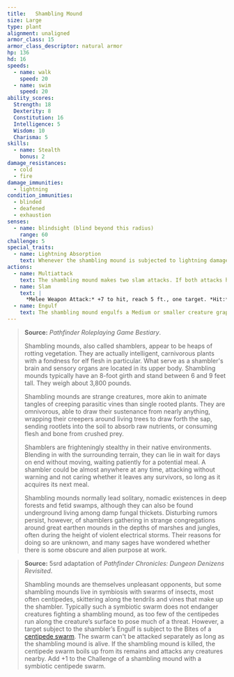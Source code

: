 ```yaml
---
title:   Shambling Mound
size: Large
type: plant
alignment: unaligned
armor_class: 15
armor_class_descriptor: natural armor
hp: 136
hd: 16
speeds:
  - name: walk
    speed: 20
  - name: swim
    speed: 20
ability_scores:
  Strength: 18
  Dexterity: 8
  Constitution: 16
  Intelligence: 5
  Wisdom: 10
  Charisma: 5
skills:
  - name: Stealth
    bonus: 2
damage_resistances:
  - cold
  - fire
damage_immunities:
  - lightning
condition_immunities:
  - blinded
  - deafened
  - exhaustion
senses:
  - name: blindsight (blind beyond this radius)
    range: 60
challenge: 5
special_traits:
  - name: Lightning Absorption
    text: Whenever the shambling mound is subjected to lightning damage, it takes no damage and regains a number of hit points equal to the lightning damage dealt.
actions:
  - name: Multiattack
    text: The shambling mound makes two slam attacks. If both attacks hit a Medium or smaller target, the target is grappled (escape DC 14), and the shambling mound uses its Engulf on it.
  - name: Slam
    text: |
      *Melee Weapon Attack:* +7 to hit, reach 5 ft., one target. *Hit:* 13 (2d8 + 4) bludgeoning damage.
  - name: Engulf
    text: The shambling mound engulfs a Medium or smaller creature grappled by it. The engulfed target is blinded, restrained, and unable to breathe, and it must succeed on a DC 14 Constitution saving throw at the start of each of the mound's turns or take 13 (2d8 + 4) bludgeoning damage. If the mound moves, the engulfed target moves with it. The mound can have only one creature engulfed at a time.
---
```


> **Source:** *Pathfinder Roleplaying Game Bestiary*.
>
> Shambling mounds, also called shamblers, appear to be heaps of rotting vegetation. They are actually intelligent, carnivorous plants with a fondness for elf flesh in particular. What serve as a shambler's brain and sensory organs are located in its upper body. Shambling mounds typically have an 8-foot girth and stand between 6 and 9 feet tall. They weigh about 3,800 pounds.
>
> Shambling mounds are strange creatures, more akin to animate tangles of creeping parasitic vines than single rooted plants. They are omnivorous, able to draw their sustenance from nearly anything, wrapping their creepers around living trees to draw forth the sap, sending rootlets into the soil to absorb raw nutrients, or consuming flesh and bone from crushed prey.
>
> Shamblers are frighteningly stealthy in their native environments. Blending in with the surrounding terrain, they can lie in wait for days on end without moving, waiting patiently for a potential meal. A shambler could be almost anywhere at any time, attacking without warning and not caring whether it leaves any survivors, so long as it acquires its next meal.
>
> Shambling mounds normally lead solitary, nomadic existences in deep forests and fetid swamps, although they can also be found underground living among damp fungal thickets. Disturbing rumors persist, however, of shamblers gathering in strange congregations around great earthen mounds in the depths of marshes and jungles, often during the height of violent electrical storms. Their reasons for doing so are unknown, and many sages have wondered whether there is some obscure and alien purpose at work.

> **Source:** 5srd adaptation of *Pathfinder Chronicles: Dungeon Denizens Revisited*.
>
> Shambling mounds are themselves unpleasant opponents, but some shambling mounds live in symbiosis with swarms of insects, most often centipedes, skittering along the tendrils and vines that make up the shambler. Typically such a symbiotic swarm does not endanger creatures fighting a shambling mound, as too few of the centipedes run along the creature’s surface to pose much of a threat. However, a target subject to the shambler’s Engulf is subject to the Bites of a [centipede swarm](/monsters/centipede-swarm/). The swarm can't be attacked separately as long as the shambling mound is alive. If the shambling mound is killed, the centipede swarm boils up from its remains and attacks any creatures nearby. Add +1 to the Challenge of a shambling mound with a symbiotic centipede swarm.
